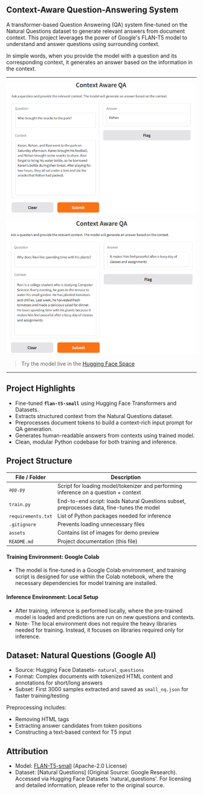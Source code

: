 ## Context-Aware Question-Answering System
A transformer-based Question Answering (QA) system fine-tuned on the Natural Questions dataset to generate relevant answers from document context. This project leverages the power of Google's FLAN-T5 model to understand and answer questions using surrounding context.

In simple words, when you provide the model with a question and its corresponding context, it generates an answer based on the information in the context.

---

<p align="center">
  <img src="assets/image.png" alt="Demo Preview">
</p>

<p align="center">
  <img src="assets/image_2.png" alt="Demo Preview">
</p>

> Try the model live in the [Hugging Face Space](https://huggingface.co/spaces/Raghav1221/context-aware-qa2)

---

## Project Highlights
- Fine-tuned **`flan-t5-small`** using Hugging Face Transformers and Datasets.
- Extracts structured context from the Natural Questions dataset.
- Preprocesses document tokens to build a context-rich input prompt for QA generation.
- Generates human-readable answers from contexts using trained model.
- Clean, modular Python codebase for both training and inference.

## Project Structure
| File / Folder | Description |
|---------------|-------------|
| `app.py` | Script for loading model/tokenizer and performing inference on a question + context |
| `train.py` | End-to-end script: loads Natural Questions subset, preprocesses data, fine-tunes the model |
| `requirements.txt` | List of Python packages needed for inference |
| `.gitignore` | Prevents loading unnecessary files |
| `assets` | Contains list of images for demo preview | 
| `README.md` | Project documentation (this file) |

#### Training Environment: Google Colab
- The model is fine-tuned in a Google Colab environment, and training script is designed for use within the Colab notebook, where the necessary dependencies for model training are installed.

#### Inference Environment: Local Setup
- After training, inference is performed locally, where the pre-trained model is loaded and predictions are run on new questions and contexts.
- Note- The local environment does not require the heavy libraries needed for training. Instead, it focuses on libraries required only for inference.

## Dataset: Natural Questions (Google AI)
- Source: Hugging Face Datasets- `natural_questions`
- Format: Complex documents with tokenized HTML content and annotations for short/long answers
- Subset: First 3000 samples extracted and saved as `small_nq.json` for faster training/testing

Preprocessing includes:
- Removing HTML tags
- Extracting answer candidates from token positions
- Constructing a text-based context for T5 input

## Attribution
- Model: [FLAN-T5-small](https://huggingface.co/google/flan-t5-small) (Apache-2.0 License)
- Dataset: [Natural Questions] (Original Source: Google Research). Accessed via Hugging Face Datasets 'natural_questions'. For licensing and detailed information, please refer to the original source.









